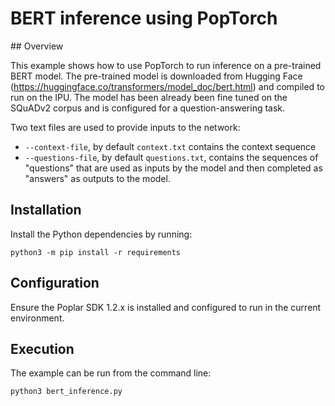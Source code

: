 # BERT inference using PopTorch


## Overview

This example shows how to use PopTorch to run inference on a pre-trained BERT model. 
The pre-trained model is downloaded from Hugging Face (https://huggingface.co/transformers/model_doc/bert.html) and compiled to run on the IPU. 
The model has been already been fine tuned on the SQuADv2 corpus and is configured for a question-answering task. 

Two text files are used to provide inputs to the network:
- `--context-file`, by default `context.txt` contains the context sequence  
- `--questions-file`, by default `questions.txt`, contains the sequences of "questions" that are used as inputs by the model and then completed as "answers" as outputs to the model.

## Installation

Install the Python dependencies by running:
```:python
python3 -m pip install -r requirements
```

## Configuration

Ensure the Poplar SDK 1.2.x is installed and configured to run in the current environment. 

## Execution

The example can be run from the command line:
```:bash
python3 bert_inference.py
```


